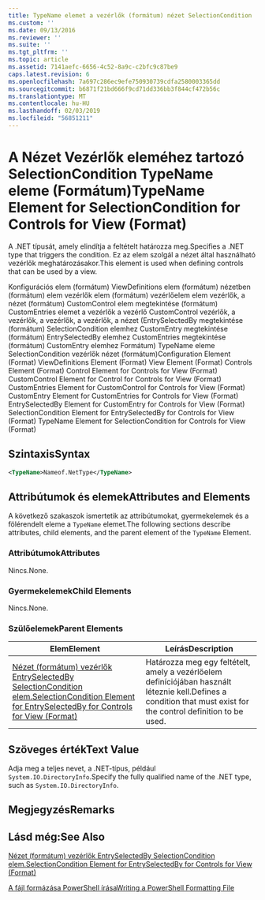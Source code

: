 ```yaml
---
title: TypeName elemet a vezérlők (formátum) nézet SelectionCondition |} A Microsoft Docs
ms.custom: ''
ms.date: 09/13/2016
ms.reviewer: ''
ms.suite: ''
ms.tgt_pltfrm: ''
ms.topic: article
ms.assetid: 7141aefc-6656-4c52-8a9c-c2bfc9c87be9
caps.latest.revision: 6
ms.openlocfilehash: 7a697c286ec9efe750930739cdfa2580003365dd
ms.sourcegitcommit: b6871f21bd666f9cd71dd336bb3f844cf472b56c
ms.translationtype: MT
ms.contentlocale: hu-HU
ms.lasthandoff: 02/03/2019
ms.locfileid: "56851211"
---
```

# <a name="typename-element-for-selectioncondition-for-controls-for-view-format"></a><span data-ttu-id="df1c8-102">A Nézet Vezérlők eleméhez tartozó SelectionCondition TypeName eleme (Formátum)</span><span class="sxs-lookup"><span data-stu-id="df1c8-102">TypeName Element for SelectionCondition for Controls for View (Format)</span></span>

<span data-ttu-id="df1c8-103">A .NET típusát, amely elindítja a feltételt határozza meg.</span><span class="sxs-lookup"><span data-stu-id="df1c8-103">Specifies a .NET type that triggers the condition.</span></span> <span data-ttu-id="df1c8-104">Ez az elem szolgál a nézet által használható vezérlők meghatározásakor.</span><span class="sxs-lookup"><span data-stu-id="df1c8-104">This element is used when defining controls that can be used by a view.</span></span>

<span data-ttu-id="df1c8-105">Konfigurációs elem (formátum) ViewDefinitions elem (formátum) nézetben (formátum) elem vezérlők elem (formátum) vezérlőelem elem vezérlők, a nézet (formátum) CustomControl elem megtekintése (formátum) CustomEntries elemet a vezérlők a vezérlő CustomControl vezérlők, a vezérlők, a vezérlők, a vezérlők, a nézet (EntrySelectedBy megtekintése (formátum) SelectionCondition elemhez CustomEntry megtekintése (formátum) EntrySelectedBy elemhez CustomEntries megtekintése (formátum) CustomEntry elemhez Formátum) TypeName eleme SelectionCondition vezérlők nézet (formátum)</span><span class="sxs-lookup"><span data-stu-id="df1c8-105">Configuration Element (Format) ViewDefinitions Element (Format) View Element (Format) Controls Element (Format) Control Element for Controls for View (Format) CustomControl Element for Control for Controls for View (Format) CustomEntries Element for CustomControl for Controls for View (Format) CustomEntry Element for CustomEntries for Controls for View (Format) EntrySelectedBy Element for CustomEntry for Controls for View (Format) SelectionCondition Element for EntrySelectedBy for Controls for View (Format) TypeName Element for SelectionCondition for Controls for View (Format)</span></span>

## <a name="syntax"></a><span data-ttu-id="df1c8-106">Szintaxis</span><span class="sxs-lookup"><span data-stu-id="df1c8-106">Syntax</span></span>

```xml
<TypeName>Nameof.NetType</TypeName>

```

## <a name="attributes-and-elements"></a><span data-ttu-id="df1c8-107">Attribútumok és elemek</span><span class="sxs-lookup"><span data-stu-id="df1c8-107">Attributes and Elements</span></span>

<span data-ttu-id="df1c8-108">A következő szakaszok ismertetik az attribútumokat, gyermekelemek és a fölérendelt eleme a `TypeName` elemet.</span><span class="sxs-lookup"><span data-stu-id="df1c8-108">The following sections describe attributes, child elements, and the parent element of the `TypeName` Element.</span></span>

### <a name="attributes"></a><span data-ttu-id="df1c8-109">Attribútumok</span><span class="sxs-lookup"><span data-stu-id="df1c8-109">Attributes</span></span>

<span data-ttu-id="df1c8-110">Nincs.</span><span class="sxs-lookup"><span data-stu-id="df1c8-110">None.</span></span>

### <a name="child-elements"></a><span data-ttu-id="df1c8-111">Gyermekelemek</span><span class="sxs-lookup"><span data-stu-id="df1c8-111">Child Elements</span></span>

<span data-ttu-id="df1c8-112">Nincs.</span><span class="sxs-lookup"><span data-stu-id="df1c8-112">None.</span></span>

### <a name="parent-elements"></a><span data-ttu-id="df1c8-113">Szülőelemek</span><span class="sxs-lookup"><span data-stu-id="df1c8-113">Parent Elements</span></span>

|<span data-ttu-id="df1c8-114">Elem</span><span class="sxs-lookup"><span data-stu-id="df1c8-114">Element</span></span>|<span data-ttu-id="df1c8-115">Leírás</span><span class="sxs-lookup"><span data-stu-id="df1c8-115">Description</span></span>|
|-------------|-----------------|
|[<span data-ttu-id="df1c8-116">Nézet (formátum) vezérlők EntrySelectedBy SelectionCondition elem.</span><span class="sxs-lookup"><span data-stu-id="df1c8-116">SelectionCondition Element for EntrySelectedBy for Controls for View (Format)</span></span>](./selectioncondition-element-for-entryselectedby-for-controls-for-view-format.md)|<span data-ttu-id="df1c8-117">Határozza meg egy feltételt, amely a vezérlőelem definíciójában használt léteznie kell.</span><span class="sxs-lookup"><span data-stu-id="df1c8-117">Defines a condition that must exist for the control definition to be used.</span></span>|

## <a name="text-value"></a><span data-ttu-id="df1c8-118">Szöveges érték</span><span class="sxs-lookup"><span data-stu-id="df1c8-118">Text Value</span></span>

<span data-ttu-id="df1c8-119">Adja meg a teljes nevet, a .NET-típus, például `System.IO.DirectoryInfo`.</span><span class="sxs-lookup"><span data-stu-id="df1c8-119">Specify the fully qualified name of the .NET type, such as `System.IO.DirectoryInfo`.</span></span>

## <a name="remarks"></a><span data-ttu-id="df1c8-120">Megjegyzés</span><span class="sxs-lookup"><span data-stu-id="df1c8-120">Remarks</span></span>

## <a name="see-also"></a><span data-ttu-id="df1c8-121">Lásd még:</span><span class="sxs-lookup"><span data-stu-id="df1c8-121">See Also</span></span>

[<span data-ttu-id="df1c8-122">Nézet (formátum) vezérlők EntrySelectedBy SelectionCondition elem.</span><span class="sxs-lookup"><span data-stu-id="df1c8-122">SelectionCondition Element for EntrySelectedBy for Controls for View (Format)</span></span>](./selectioncondition-element-for-entryselectedby-for-controls-for-view-format.md)

[<span data-ttu-id="df1c8-123">A fájl formázása PowerShell írása</span><span class="sxs-lookup"><span data-stu-id="df1c8-123">Writing a PowerShell Formatting File</span></span>](./writing-a-powershell-formatting-file.md)

